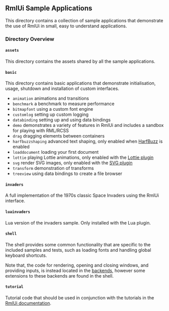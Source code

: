 ## RmlUi Sample Applications

This directory contains a collection of sample applications that demonstrate the use of RmlUi in small, easy to understand applications.

### Directory Overview

#### `assets`

This directory contains the assets shared by all the sample applications.

#### `basic`

This directory contains basic applications that demonstrate initialisation, usage, shutdown and installation of custom interfaces.

-  `animation` animations and transitions
-  `benchmark` a benchmark to measure performance
-  `bitmapfont` using a custom font engine
-  `customlog` setting up custom logging
-  `databinding` setting up and using data bindings
-  `demo` demonstrates a variety of features in RmlUi and includes a sandbox for playing with RML/RCSS
-  `drag` dragging elements between containers
-  `harfbuzzshaping` advanced text shaping, only enabled when [HarfBuzz](https://harfbuzz.github.io/) is enabled 
-  `loaddocument` loading your first document
-  `lottie` playing Lottie animations, only enabled with the [Lottie plugin](https://mikke89.github.io/RmlUiDoc/pages/cpp_manual/lottie.html)
-  `svg` render SVG images, only enabled with the [SVG plugin](https://mikke89.github.io/RmlUiDoc/pages/cpp_manual/svg.html)
-  `transform` demonstration of transforms
-  `treeview` using data bindings to create a file browser

#### `invaders`

A full implementation of the 1970s classic Space Invaders using the RmlUi interface.

#### `luainvaders`

Lua version of the invaders sample. Only installed with the Lua plugin.

#### `shell`

The shell provides some common functionality that are specific to the included samples and tests, such as loading fonts and handling global keyboard shortcuts.

Note that, the code for rendering, opening and closing windows, and providing inputs, is instead located in the [backends](../Backends/), however some extensions to these backends are found in the shell.

#### `tutorial`

Tutorial code that should be used in conjunction with the tutorials in the [RmlUi documentation](https://mikke89.github.io/RmlUiDoc/).
